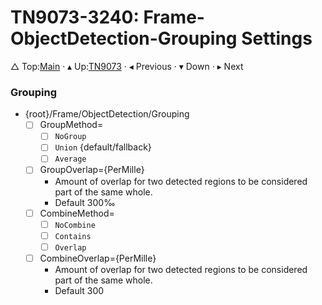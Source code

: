 # TN9073-3240: Frame-ObjectDetection-Grouping Settings

&bigtriangleup; Top:[Main](../../../../../Main.md) &CenterDot; &blacktriangle; Up:[TN9073](../TN9073.md) &CenterDot; &blacktriangleleft; Previous &CenterDot; &blacktriangledown; Down &CenterDot; &blacktriangleright; Next



### Grouping

* {root}/Frame/ObjectDetection/Grouping
  * [ ] GroupMethod=
    * [ ] `NoGroup`
    * [ ] `Union` {default/fallback}
    * [ ] `Average` 
  * [ ] GroupOverlap={PerMille}
    * Amount of overlap for two detected regions to be considered part of the same whole.
    * Default 300&permil; 
  * [ ] CombineMethod=
  	* [ ] `NoCombine`
  	* [ ] `Contains`
  	* [ ] `Overlap`
  * [ ] CombineOverlap={PerMille}
  	* Amount of overlap for two detected regions to be considered part of the same whole.
  	* Default 300